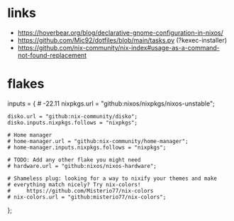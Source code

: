 # links

* https://hoverbear.org/blog/declarative-gnome-configuration-in-nixos/
* https://github.com/Mic92/dotfiles/blob/main/tasks.py (?kexec-installer)
* https://github.com/nix-community/nix-index#usage-as-a-command-not-found-replacement

# flakes

  inputs = {
    # -22.11
    nixpkgs.url = "github:nixos/nixpkgs/nixos-unstable";

    disko.url = "github:nix-community/disko";
    disko.inputs.nixpkgs.follows = "nixpkgs";

    # Home manager
    # home-manager.url = "github:nix-community/home-manager";
    # home-manager.inputs.nixpkgs.follows = "nixpkgs";

    # TODO: Add any other flake you might need
    # hardware.url = "github:nixos/nixos-hardware";

    # Shameless plug: looking for a way to nixify your themes and make
    # everything match nicely? Try nix-colors!
    #     https://github.com/Misterio77/nix-colors
    # nix-colors.url = "github:misterio77/nix-colors";
  };

